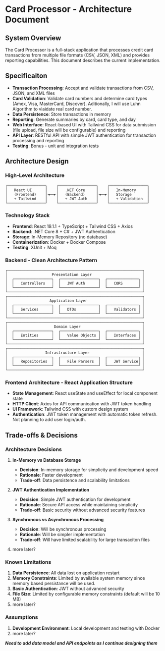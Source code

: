 # Card Processor - Architecture Document

## System Overview

The Card Processor is a full-stack application that processes credit card transactions from multiple file formats (CSV, JSON, XML) and provides reporting capabilities. This document describes the current implementation.

## Specificaiton

- **Transaction Processing**: Accept and validate transactions from CSV, JSON, and XML files
- **Card Validation**: Validate card numbers and determine card types (Amex, Visa, MasterCard, Discover). Aditionally, I will use Luhn Algorithm to vlaidate real card number.
- **Data Persistence**: Store transactions in memory 
- **Reporting**: Generate summaries by card, card type, and day
- **Web Interface**: React-based UI with Tailwind CSS for data submission (file upload, file size will be configurable) and reporting
- **API Layer**: RESTful API with simple JWT authentication for transaction processing and reporting
- **Testing**: Bonus - unit and integration tests

## Architecture Design

### High-Level Architecture

```
┌─────────────────┐    ┌─────────────────┐    ┌─────────────────┐
│   React UI      │    │   .NET Core     │    │   In-Memory     │
│   (Frontend)    │◄──►│   (Backend)     │◄──►│   Storage       │
│   + Tailwind    │    │   + JWT Auth    │    │   + Validation  │
└─────────────────┘    └─────────────────┘    └─────────────────┘
```

### Technology Stack

- **Frontend**: React 19.1.1 + TypeScript + Tailwind CSS + Axios
- **Backend**: .NET Core 8 + C# + JWT Authentication
- **Storage**: In-Memory Repository (no database)
- **Containerization**: Docker + Docker Compose
- **Testing**: XUnit + Moq 

### Backend - Clean Architecture Pattern
```
┌─────────────────────────────────────────────────────────────┐
│                    Presentation Layer                       │
│  ┌─────────────────┐  ┌─────────────────┐  ┌──────────────┐ │
│  │   Controllers   │  │   JWT Auth      │  │   CORS       │ │
│  └─────────────────┘  └─────────────────┘  └──────────────┘ │
└─────────────────────────────────────────────────────────────┘
┌─────────────────────────────────────────────────────────────┐
│                   Application Layer                         │
│  ┌─────────────────┐  ┌─────────────────┐  ┌──────────────┐ │
│  │   Services      │  │   DTOs          │  │   Validators │ │
│  └─────────────────┘  └─────────────────┘  └──────────────┘ │
└─────────────────────────────────────────────────────────────┘
┌─────────────────────────────────────────────────────────────┐
│                     Domain Layer                            │
│  ┌─────────────────┐  ┌─────────────────┐  ┌──────────────┐ │
│  │   Entities      │  │   Value Objects │  │   Interfaces │ │
│  └─────────────────┘  └─────────────────┘  └──────────────┘ │
└─────────────────────────────────────────────────────────────┘
┌─────────────────────────────────────────────────────────────┐
│                 Infrastructure Layer                        │
│  ┌─────────────────┐  ┌─────────────────┐  ┌──────────────┐ │
│  │   Repositories  │  │   File Parsers  │  │   JWT Service│ │
│  └─────────────────┘  └─────────────────┘  └──────────────┘ │
└─────────────────────────────────────────────────────────────┘
```
### Frontend Architecture - React Application Structure
- **State Management**: React useState and useEffect for local component state
- **HTTP Client**: Axios for API communication with JWT token handling
- **UI Framework**: Tailwind CSS with custom design system
- **Authentication**: JWT token management with automatic token refresh. Not planning to add user login/auth.

## Trade-offs & Decisions

### Architecture Decisions

1. **In-Memory vs Database Storage**
   - **Decision**: In-memory storage for simplicity and development speed
   - **Rationale**: Faster development
   - **Trade-off**: Data persistence and scalability limitations

2. **JWT Authentication Implementation**
   - **Decision**: Simple JWT authentication for development
   - **Rationale**: Secure API access while maintaining simplicity
   - **Trade-off**: Basic security without advanced security features

3. **Synchronous vs Asynchronous Processing**
   - **Decision**: Will be synchronous processing
   - **Rationale**: Will be simpler implementation
   - **Trade-off**: Will have limited scalability for large transaciton files

4. more later?

### Known Limitations

1. **Data Persistence**: All data lost on application restart
2. **Memory Constraints**: Limited by available system memory since memory based persistance will be used.
3. **Basic Authentication**: JWT without advanced security
4. **File Size**: Limited by configurable memory constraints (default will be 10 MB)
5. more later?

### Assumptions

1. **Development Environment**: Local development and testing with Docker
2. more later?


***Need to add data model and API endpoints as I continue designing them***
